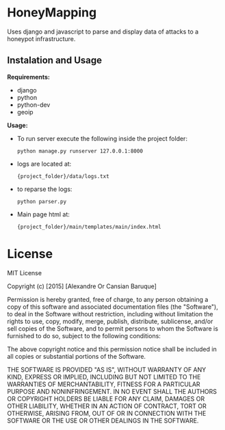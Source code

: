 HoneyMapping
===============
Uses django and javascript to parse and display data of attacks to a honeypot
infrastructure.

Instalation and Usage
------------------

**Requirements:**
- django
- python
- python-dev
- geoip

**Usage:**
- To run server execute the following inside the project folder:
	```
	python manage.py runserver 127.0.0.1:8000
	```

- logs are located at:
	```
	{project_folder}/data/logs.txt
	```

- to reparse the logs:
	```
	python parser.py
	```

- Main page html at:
	```
	{project_folder}/main/templates/main/index.html
	```

License
==============

MIT License

Copyright (c) [2015] [Alexandre Or Cansian Baruque]

Permission is hereby granted, free of charge, to any person obtaining a copy of
this software and associated documentation files (the "Software"), to deal in
the Software without restriction, including without limitation the rights to
use, copy, modify, merge, publish, distribute, sublicense, and/or sell copies of
the Software, and to permit persons to whom the Software is furnished to do so,
subject to the following conditions:

The above copyright notice and this permission notice shall be included in all
copies or substantial portions of the Software.

THE SOFTWARE IS PROVIDED "AS IS", WITHOUT WARRANTY OF ANY KIND, EXPRESS OR
IMPLIED, INCLUDING BUT NOT LIMITED TO THE WARRANTIES OF MERCHANTABILITY, FITNESS
FOR A PARTICULAR PURPOSE AND NONINFRINGEMENT. IN NO EVENT SHALL THE AUTHORS OR
COPYRIGHT HOLDERS BE LIABLE FOR ANY CLAIM, DAMAGES OR OTHER LIABILITY, WHETHER
IN AN ACTION OF CONTRACT, TORT OR OTHERWISE, ARISING FROM, OUT OF OR IN
CONNECTION WITH THE SOFTWARE OR THE USE OR OTHER DEALINGS IN THE SOFTWARE.